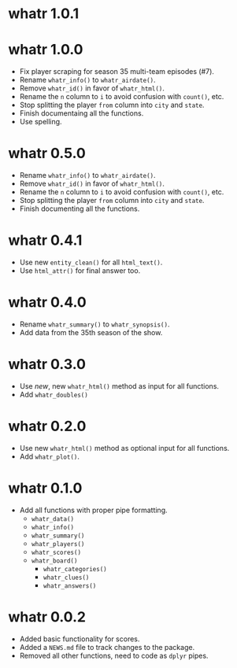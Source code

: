 # whatr 1.0.1

# whatr 1.0.0

* Fix player scraping for season 35 multi-team episodes (#7).
* Rename `whatr_info()` to `whatr_airdate()`.
* Remove `whatr_id()` in favor of `whatr_html()`.
* Rename the `n` column to `i` to avoid confusion with `count()`, etc.
* Stop splitting the player `from` column into `city` and `state`.
* Finish documentaing all the functions.
* Use spelling.

# whatr 0.5.0

* Rename `whatr_info()` to `whatr_airdate()`.
* Remove `whatr_id()` in favor of `whatr_html()`.
* Rename the `n` column to `i` to avoid confusion with `count()`, etc.
* Stop splitting the player `from` column into `city` and `state`.
* Finish documenting all the functions.

# whatr 0.4.1

* Use new `entity_clean()` for all `html_text()`.
* Use `html_attr()` for final answer too.

# whatr 0.4.0

* Rename `whatr_summary()` to `whatr_synopsis()`.
* Add data from the 35th season of the show.

# whatr 0.3.0

* Use _new_, new `whatr_html()` method as input for all functions.
* Add `whatr_doubles()`

# whatr 0.2.0

* Use new `whatr_html()` method as optional input for all functions.
* Add `whatr_plot()`.

# whatr 0.1.0

* Add all functions with proper pipe formatting.
  * `whatr_data()`
  * `whatr_info()`
  * `whatr_summary()`
  * `whatr_players()`
  * `whatr_scores()`
  * `whatr_board()`
      * `whatr_categories()`
      * `whatr_clues()`
      * `whatr_answers()`

# whatr 0.0.2

* Added basic functionality for scores.
* Added a `NEWS.md` file to track changes to the package.
* Removed all other functions, need to code as `dplyr` pipes.
